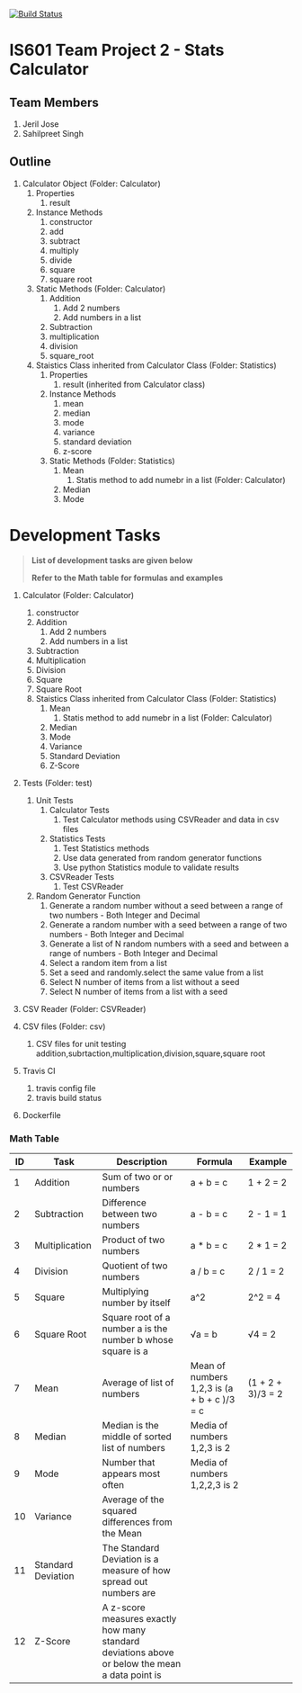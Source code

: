 [![Build Status](https://travis-ci.org/jerilj/stats_calculator.svg?branch=main)](https://travis-ci.org/jerilj/stats_calculator)

# IS601 Team Project 2 - Stats Calculator

## Team Members
1. Jeril Jose
2. Sahilpreet Singh 

## Outline
1. Calculator Object (Folder: Calculator)
    1. Properties
        1. result
    2. Instance Methods
        1. constructor 
        2. add
        3. subtract
        4. multiply
        5. divide
        6. square
        6. square root
    3. Static Methods (Folder: Calculator)
        1. Addition
            1. Add 2 numbers
            2. Add numbers in a list
        2. Subtraction
        3. multiplication
        4. division
        5. square_root
    2. Staistics Class inherited from Calculator Class (Folder: Statistics)
        1. Properties
            1. result (inherited from Calculator class)
        2. Instance Methods
            1. mean
            2. median
            3. mode
            4. variance 
            5. standard deviation
            6. z-score
        3. Static Methods (Folder: Statistics)
            1. Mean
                1. Statis method to add numebr in a list (Folder: Calculator)
            2. Median
            3. Mode
            

# Development Tasks 

> **List of development tasks are given below**
>
> **Refer to the Math table for formulas and examples**

1. Calculator (Folder: Calculator)
    1. constructor 
    2. Addition 
        1. Add 2 numbers
        2. Add numbers in a list
    3. Subtraction 
    4. Multiplication 
    5. Division 
    6. Square 
    7. Square Root 
    2. Staistics Class inherited from Calculator Class (Folder: Statistics)
        1. Mean 
            1. Statis method to add numebr in a list (Folder: Calculator)
        2. Median 
        3. Mode 
        4. Variance 
        5. Standard Deviation 
        6. Z-Score 
2. Tests (Folder: test)
    1. Unit Tests
        1. Calculator Tests
            1. Test Calculator methods using CSVReader and data in csv files
        2. Statistics Tests
            1. Test Statistics methods
            2. Use data generated from random generator functions
            3. Use python Statistics module to validate results
        3. CSVReader Tests
            1. Test CSVReader
    2. Random Generator Function
        1. Generate a random number without a seed between a range of two numbers - Both Integer and Decimal
        2. Generate a random number with a seed between a range of two numbers - Both Integer and Decimal
        3. Generate a list of N random numbers with a seed and between a range of numbers - Both Integer and Decimal
        4. Select a random item from a list
        5. Set a seed and randomly.select the same value from a list
        6. Select N number of items from a list without a seed
        7. Select N number of items from a list with a seed
    
3. CSV Reader (Folder: CSVReader) 
4. CSV files (Folder: csv)
    1. CSV files for unit testing addition,subrtaction,multiplication,division,square,square root
5. Travis CI
    1. travis config file
    2. travis build status
6. Dockerfile


### Math Table

|ID| Task | Description | Formula | Example |
|--|------|-------------|---------|---------|
|1|Addition| Sum of two or or numbers| a + b = c| 1 + 2 = 2|
|2|Subtraction| Difference between two numbers| a - b = c| 2 - 1 = 1|
|3|Multiplication| Product of two numbers| a * b = c| 2 * 1 = 2|
|4|Division| Quotient of two numbers| a / b = c| 2 / 1 = 2|
|5|Square| Multiplying number by itself | a^2 | 2^2 = 4|
|6|Square Root| Square root of a number a is the  number b whose square is a | √a = b| √4 = 2 | 
|7|Mean| Average of list of numbers| Mean of numbers 1,2,3 is (a + b + c )/3 = c| (1 + 2 + 3)/3 = 2|
|8|Median| Median is the middle of sorted list of numbers| Media of numbers 1,2,3 is 2 | |
|9|Mode| Number that appears most often| Media of numbers 1,2,2,3 is 2| |
|10|Variance| Average of the squared differences from the Mean| | |
|11|Standard Deviation| The Standard Deviation is a measure of how spread out numbers are| | |
|12|Z-Score| A z-score measures exactly how many standard deviations above or below the mean a data point is| | |
